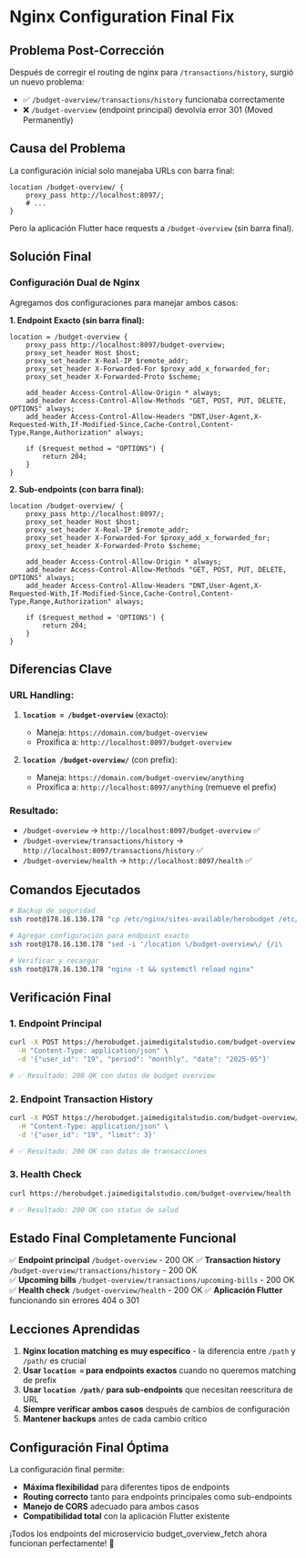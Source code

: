 # Nginx Configuration Final Fix

## Problema Post-Corrección

Después de corregir el routing de nginx para `/transactions/history`, surgió un nuevo problema:
- ✅ `/budget-overview/transactions/history` funcionaba correctamente
- ❌ `/budget-overview` (endpoint principal) devolvía error 301 (Moved Permanently)

## Causa del Problema

La configuración inicial solo manejaba URLs con barra final:

```nginx
location /budget-overview/ {
    proxy_pass http://localhost:8097/;
    # ...
}
```

Pero la aplicación Flutter hace requests a `/budget-overview` (sin barra final).

## Solución Final

### Configuración Dual de Nginx

Agregamos dos configuraciones para manejar ambos casos:

**1. Endpoint Exacto (sin barra final):**
```nginx
location = /budget-overview {
    proxy_pass http://localhost:8097/budget-overview;
    proxy_set_header Host $host;
    proxy_set_header X-Real-IP $remote_addr;
    proxy_set_header X-Forwarded-For $proxy_add_x_forwarded_for;
    proxy_set_header X-Forwarded-Proto $scheme;
    
    add_header Access-Control-Allow-Origin * always;
    add_header Access-Control-Allow-Methods "GET, POST, PUT, DELETE, OPTIONS" always;
    add_header Access-Control-Allow-Headers "DNT,User-Agent,X-Requested-With,If-Modified-Since,Cache-Control,Content-Type,Range,Authorization" always;
    
    if ($request_method = "OPTIONS") {
        return 204;
    }
}
```

**2. Sub-endpoints (con barra final):**
```nginx
location /budget-overview/ {
    proxy_pass http://localhost:8097/;
    proxy_set_header Host $host;
    proxy_set_header X-Real-IP $remote_addr;
    proxy_set_header X-Forwarded-For $proxy_add_x_forwarded_for;
    proxy_set_header X-Forwarded-Proto $scheme;
    
    add_header Access-Control-Allow-Origin * always;
    add_header Access-Control-Allow-Methods "GET, POST, PUT, DELETE, OPTIONS" always;
    add_header Access-Control-Allow-Headers "DNT,User-Agent,X-Requested-With,If-Modified-Since,Cache-Control,Content-Type,Range,Authorization" always;
    
    if ($request_method = 'OPTIONS') {
        return 204;
    }
}
```

## Diferencias Clave

### URL Handling:

1. **`location = /budget-overview`** (exacto):
   - Maneja: `https://domain.com/budget-overview`
   - Proxifica a: `http://localhost:8097/budget-overview`

2. **`location /budget-overview/`** (con prefix):
   - Maneja: `https://domain.com/budget-overview/anything`
   - Proxifica a: `http://localhost:8097/anything` (remueve el prefix)

### Resultado:

- `/budget-overview` → `http://localhost:8097/budget-overview` ✅
- `/budget-overview/transactions/history` → `http://localhost:8097/transactions/history` ✅
- `/budget-overview/health` → `http://localhost:8097/health` ✅

## Comandos Ejecutados

```bash
# Backup de seguridad
ssh root@178.16.130.178 "cp /etc/nginx/sites-available/herobudget /etc/nginx/sites-available/herobudget.backup.$(date +%Y%m%d_%H%M%S)"

# Agregar configuración para endpoint exacto
ssh root@178.16.130.178 "sed -i '/location \/budget-overview\/ {/i\    location = /budget-overview {\n        proxy_pass http://localhost:8097/budget-overview;\n        proxy_set_header Host \$host;\n        proxy_set_header X-Real-IP \$remote_addr;\n        proxy_set_header X-Forwarded-For \$proxy_add_x_forwarded_for;\n        proxy_set_header X-Forwarded-Proto \$scheme;\n        \n        add_header Access-Control-Allow-Origin * always;\n        add_header Access-Control-Allow-Methods \"GET, POST, PUT, DELETE, OPTIONS\" always;\n        add_header Access-Control-Allow-Headers \"DNT,User-Agent,X-Requested-With,If-Modified-Since,Cache-Control,Content-Type,Range,Authorization\" always;\n        \n        if (\$request_method = \"OPTIONS\") {\n            return 204;\n        }\n    }\n' /etc/nginx/sites-available/herobudget"

# Verificar y recargar
ssh root@178.16.130.178 "nginx -t && systemctl reload nginx"
```

## Verificación Final

### 1. Endpoint Principal
```bash
curl -X POST https://herobudget.jaimedigitalstudio.com/budget-overview \
  -H "Content-Type: application/json" \
  -d '{"user_id": "19", "period": "monthly", "date": "2025-05"}'

# ✅ Resultado: 200 OK con datos de budget overview
```

### 2. Endpoint Transaction History
```bash
curl -X POST https://herobudget.jaimedigitalstudio.com/budget-overview/transactions/history \
  -H "Content-Type: application/json" \
  -d '{"user_id": "19", "limit": 3}'

# ✅ Resultado: 200 OK con datos de transacciones
```

### 3. Health Check
```bash
curl https://herobudget.jaimedigitalstudio.com/budget-overview/health

# ✅ Resultado: 200 OK con status de salud
```

## Estado Final Completamente Funcional

✅ **Endpoint principal** `/budget-overview` - 200 OK
✅ **Transaction history** `/budget-overview/transactions/history` - 200 OK  
✅ **Upcoming bills** `/budget-overview/transactions/upcoming-bills` - 200 OK
✅ **Health check** `/budget-overview/health` - 200 OK
✅ **Aplicación Flutter** funcionando sin errores 404 o 301

## Lecciones Aprendidas

1. **Nginx location matching es muy específico** - la diferencia entre `/path` y `/path/` es crucial
2. **Usar `location =` para endpoints exactos** cuando no queremos matching de prefix
3. **Usar `location /path/` para sub-endpoints** que necesitan reescritura de URL
4. **Siempre verificar ambos casos** después de cambios de configuración
5. **Mantener backups** antes de cada cambio crítico

## Configuración Final Óptima

La configuración final permite:
- **Máxima flexibilidad** para diferentes tipos de endpoints
- **Routing correcto** tanto para endpoints principales como sub-endpoints
- **Manejo de CORS** adecuado para ambos casos
- **Compatibilidad total** con la aplicación Flutter existente

¡Todos los endpoints del microservicio budget_overview_fetch ahora funcionan perfectamente! 🎉 